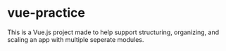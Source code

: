 # vue-practice
This is a Vue.js project made to help support structuring, organizing, and scaling an app with multiple seperate modules.

